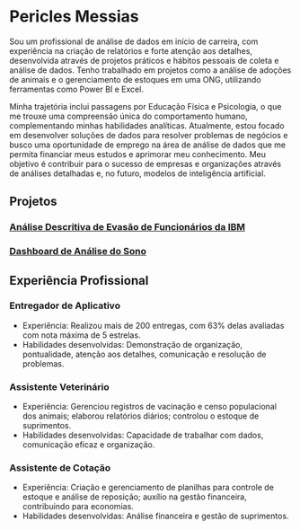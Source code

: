 # Pericles Messias

Sou um profissional de análise de dados em início de carreira, com experiência na criação de relatórios e forte atenção aos detalhes, desenvolvida através de projetos práticos e hábitos pessoais de coleta e análise de dados. Tenho trabalhado em projetos como a análise de adoções de animais e o gerenciamento de estoques em uma ONG, utilizando ferramentas como Power BI e Excel.

Minha trajetória inclui passagens por Educação Física e Psicologia, o que me trouxe uma compreensão única do comportamento humano, complementando minhas habilidades analíticas. Atualmente, estou focado em desenvolver soluções de dados para resolver problemas de negócios e busco uma oportunidade de emprego na área de análise de dados que me permita financiar meus estudos e aprimorar meu conhecimento. Meu objetivo é contribuir para o sucesso de empresas e organizações através de análises detalhadas e, no futuro, modelos de inteligência artificial.

## Projetos

### [Análise Descritiva de Evasão de Funcionários da IBM](https://github.com/periclesrmessias/ibm-employee-attrition)
### [Dashboard de Análise do Sono](https://github.com/periclesrmessias/sleep-quality-statistics)

## Experiência Profissional

### Entregador de Aplicativo
- Experiência: Realizou mais de 200 entregas, com 63% delas avaliadas com nota máxima de 5 estrelas.
- Habilidades desenvolvidas: Demonstração de organização, pontualidade, atenção aos detalhes, comunicação e resolução de problemas.
  
### Assistente Veterinário
- Experiência: Gerenciou registros de vacinação e censo populacional dos animais; elaborou relatórios diários; controlou o estoque de suprimentos.
- Habilidades desenvolvidas: Capacidade de trabalhar com dados, comunicação eficaz e organização.
  
### Assistente de Cotação
- Experiência: Criação e gerenciamento de planilhas para controle de estoque e análise de reposição; auxílio na gestão financeira, contribuindo para economias.
- Habilidades desenvolvidas: Análise financeira e gestão de suprimentos.


